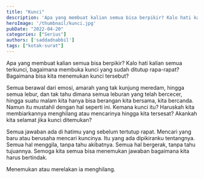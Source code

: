 ```yaml
---
title: "Kunci"
description: 'Apa yang membuat kalian semua bisa berpikir? Kalo hati kalian semua terkunci'
heroImage: '/thumbnail/kunci.jpg'
pubDate: "2022-04-20"
categories: ["Serius"]
authors: ['saddadnabbil']
tags: ["kotak-surat"]
---
```


Apa yang membuat kalian semua bisa berpikir? Kalo hati kalian semua terkunci, bagaimana membuka kunci yang sudah ditutup rapa-rapat? Bagaimana bisa kita menemukan kunci tersebut?

Semua berawal dari emosi, amarah yang tak kunjung meredam, hingga semua lebur, dan tak tahu dimana semua leburan yang telah bercecer, hingga suatu malam kita hanya bisa berangan kita bersama, kita bercanda. Namun itu mustahil dengan hal seperti ini. Kemana kunci itu? Haruskah kita membiarkannya menghilang atau mencarinya hingga kita tersesat? Akankah kita selamat jika kunci ditemukan?

Semua jawaban ada di hatimu yang sebelum tertutup rapat. Mencari yang baru atau berusaha mencari kuncinya. Itu yang ada dipikiranku tentangnya. Semua hal menggila, tanpa tahu akibatnya. Semua hal bergerak, tanpa tahu tujuannya. Semoga kita semua bisa menemukan jawaban bagaimana kita harus bertindak.

Menemukan atau merelakan ia menghilang.

